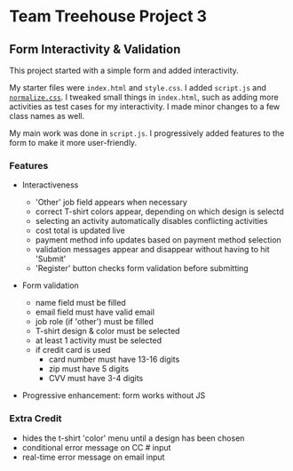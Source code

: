 # Team Treehouse Project 3
## Form Interactivity & Validation

This project started with a simple form and added interactivity.

My starter files were `index.html` and `style.css`.
I added `script.js` and [`normalize.css`](github.com/necolas/normalize.css).
I tweaked small things in `index.html`, such as adding more activities as test cases for my interactivity. I made minor changes to a few class names as well.

My main work was done in `script.js`. I progressively added features to the form to make it more user-friendly.


### Features
- Interactiveness
    - 'Other' job field appears when necessary
    - correct T-shirt colors appear, depending on which design is selectd
    - selecting an activity automatically disables conflicting activities
    - cost total is updated live
    - payment method info updates based on payment method selection
    - validation messages appear and disappear without having to hit 'Submit'
    - 'Register' button checks form validation before submitting

- Form validation
    - name field must be filled
    - email field must have valid email
    - job role (if 'other') must be filled
    - T-shirt design & color must be selected
    - at least 1 activity must be selected
    - if credit card is used
        - card number must have 13-16 digits
        - zip must have 5 digits
        - CVV must have 3-4 digits
- Progressive enhancement: form works without JS

### Extra Credit
- hides the t-shirt 'color' menu until a design has been chosen
- conditional error message on CC # input
- real-time error message on email input